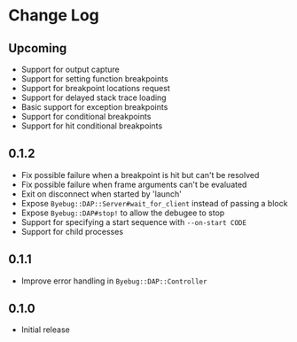# Change Log

## Upcoming

- Support for output capture
- Support for setting function breakpoints
- Support for breakpoint locations request
- Support for delayed stack trace loading
- Basic support for exception breakpoints
- Support for conditional breakpoints
- Support for hit conditional breakpoints

## 0.1.2

- Fix possible failure when a breakpoint is hit but can't be resolved
- Fix possible failure when frame arguments can't be evaluated
- Exit on disconnect when started by 'launch'
- Expose `Byebug::DAP::Server#wait_for_client` instead of passing a block
- Expose `Byebug::DAP#stop!` to allow the debugee to stop
- Support for specifying a start sequence with `--on-start CODE`
- Support for child processes

## 0.1.1

- Improve error handling in `Byebug::DAP::Controller`

## 0.1.0

- Initial release
